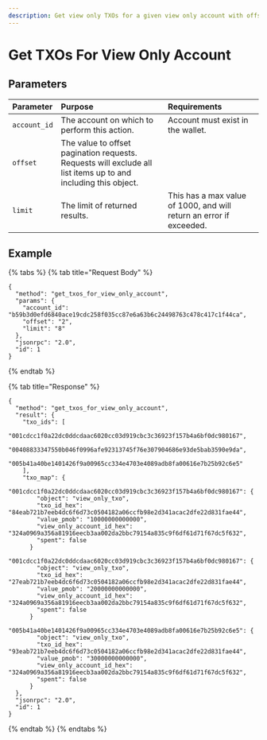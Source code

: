 ```yaml
---
description: Get view only TXOs for a given view only account with offset and limit parameters
---
```


# Get TXOs For View Only Account

## Parameters

| Parameter | Purpose | Requirements |
| :--- | :--- | :--- |
| `account_id` | The account on which to perform this action. | Account must exist in the wallet. |
| `offset` | The value to offset pagination requests. Requests will exclude all list items up to and including this object. | |
| `limit` | The limit of returned results. | This has a max value of 1000, and will return an error if exceeded. |

## Example

{% tabs %}
{% tab title="Request Body" %}
```text
{
  "method": "get_txos_for_view_only_account",
  "params": {
    "account_id": "b59b3d0efd6840ace19cdc258f035cc87e6a63b6c24498763c478c417c1f44ca",
    "offset": "2",
    "limit": "8"
  },
  "jsonrpc": "2.0",
  "id": 1
}
```
{% endtab %}

{% tab title="Response" %}
```text
{
  "method": "get_txos_for_view_only_account",
  "result": {
    "txo_ids": [
      "001cdcc1f0a22dc0ddcdaac6020cc03d919cbc3c36923f157b4a6bf0dc980167",
      "00408833347550b046f0996afe92313745f76e307904686e93de5bab3590e9da",
      "005b41a40be1401426f9a00965cc334e4703e4089adb8fa00616e7b25b92c6e5"
    ],
    "txo_map": {
      "001cdcc1f0a22dc0ddcdaac6020cc03d919cbc3c36923f157b4a6bf0dc980167": {
        "object": "view_only_txo",
        "txo_id_hex": "84eab721b7eeb4dc6f6d73c0504182a06ccfb98e2d341acac2dfe22d831fae44",
        "value_pmob": "10000000000000",
        "view_only_account_id_hex": "324a0969a356a81916eecb3aa002da2bbc79154a835c9f6df61d71f67dc5f632",
        "spent": false
      }
      "001cdcc1f0a22dc0ddcdaac6020cc03d919cbc3c36923f157b4a6bf0dc980167": {
        "object": "view_only_txo",
        "txo_id_hex": "27eab721b7eeb4dc6f6d73c0504182a06ccfb98e2d341acac2dfe22d831fae44",
        "value_pmob": "20000000000000",
        "view_only_account_id_hex": "324a0969a356a81916eecb3aa002da2bbc79154a835c9f6df61d71f67dc5f632",
        "spent": false
      }
      "005b41a40be1401426f9a00965cc334e4703e4089adb8fa00616e7b25b92c6e5": {
        "object": "view_only_txo",
        "txo_id_hex": "93eab721b7eeb4dc6f6d73c0504182a06ccfb98e2d341acac2dfe22d831fae44",
        "value_pmob": "30000000000000",
        "view_only_account_id_hex": "324a0969a356a81916eecb3aa002da2bbc79154a835c9f6df61d71f67dc5f632",
        "spent": false
      }
  },
  "jsonrpc": "2.0",
  "id": 1
}
```
{% endtab %}
{% endtabs %}